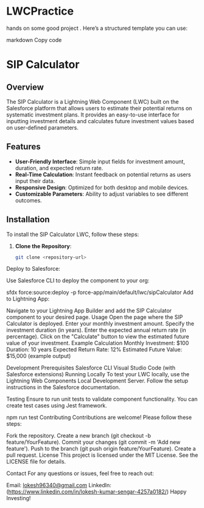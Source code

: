 # LWCPractice
hands on some good project 
. Here’s a structured template you can use:

markdown
Copy code
# SIP Calculator

## Overview

The SIP Calculator is a Lightning Web Component (LWC) built on the Salesforce platform that allows users to estimate their potential returns on systematic investment plans. It provides an easy-to-use interface for inputting investment details and calculates future investment values based on user-defined parameters.

## Features

- **User-Friendly Interface**: Simple input fields for investment amount, duration, and expected return rate.
- **Real-Time Calculation**: Instant feedback on potential returns as users input their data.
- **Responsive Design**: Optimized for both desktop and mobile devices.
- **Customizable Parameters**: Ability to adjust variables to see different outcomes.

## Installation

To install the SIP Calculator LWC, follow these steps:

1. **Clone the Repository**: 
   ```bash
   git clone <repository-url>
Deploy to Salesforce:

Use Salesforce CLI to deploy the component to your org:

sfdx force:source:deploy -p force-app/main/default/lwc/sipCalculator
Add to Lightning App:

Navigate to your Lightning App Builder and add the SIP Calculator component to your desired page.
Usage
Open the page where the SIP Calculator is deployed.
Enter your monthly investment amount.
Specify the investment duration (in years).
Enter the expected annual return rate (in percentage).
Click on the "Calculate" button to view the estimated future value of your investment.
Example Calculation
Monthly Investment: $100
Duration: 10 years
Expected Return Rate: 12%
Estimated Future Value: $15,000 (example output)

Development
Prerequisites
Salesforce CLI
Visual Studio Code (with Salesforce extensions)
Running Locally
To test your LWC locally, use the Lightning Web Components Local Development Server. Follow the setup instructions in the Salesforce documentation.

Testing
Ensure to run unit tests to validate component functionality. You can create test cases using Jest framework.

npm run test
Contributing
Contributions are welcome! Please follow these steps:

Fork the repository.
Create a new branch (git checkout -b feature/YourFeature).
Commit your changes (git commit -m 'Add new feature').
Push to the branch (git push origin feature/YourFeature).
Create a pull request.
License
This project is licensed under the MIT License. See the LICENSE file for details.

Contact
For any questions or issues, feel free to reach out:

Email: lokesh96340@gmail.com
LinkedIn:(https://www.linkedin.com/in/lokesh-kumar-sengar-4257a0182/)
Happy Investing!
